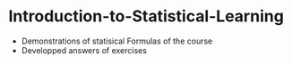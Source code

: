 # Introduction-to-Statistical-Learning
- Demonstrations of statisical Formulas of the course
- Developped answers of exercises
